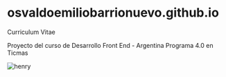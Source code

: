 # osvaldoemiliobarrionuevo.github.io
Curriculum Vitae

Proyecto del curso de Desarrollo Front End - Argentina Programa 4.0 en Ticmas



![henry](https://user-images.githubusercontent.com/126677555/223305160-4b4eb750-4250-4faf-9910-d028569b7ae5.jpg)

